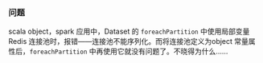 ### 问题

scala object，spark 应用中，Dataset 的 `foreachPartition` 中使用局部变量 Redis 连接池时，报错——连接池不能序列化。而将连接池定义为object 常量属性后，`foreachPartition` 中再使用它就没有问题了。不晓得为什么……